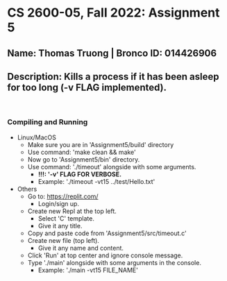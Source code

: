 # CS 2600-05, Fall 2022: Assignment 5
## Name: Thomas Truong | Bronco ID: 014426906
## Description: Kills a process if it has been asleep for too long (-v FLAG implemented).
<br>

### Compiling and Running
- Linux/MacOS
  - Make sure you are in 'Assignment5/build' directory
  - Use command: 'make clean && make'
  - Now go to 'Assignment5/bin' directory.
  - Use command: './timeout' alongside with some arguments.
    - **!!!: '-v' FLAG FOR VERBOSE.**
    - Example: './timeout -vt15 ../test/Hello.txt'
- Others
  - Go to: https://replit.com/
    - Login/sign up.
  - Create new Repl at the top left.
    - Select 'C' template.
    - Give it any title.
  - Copy and paste code from 'Assignment5/src/timeout.c'
  - Create new file (top left).
    - Give it any name and content.
  - Click 'Run' at top center and ignore console message.
  - Type './main' alongside with some arguments in the console.
    - Example: './main -vt15 FILE_NAME'